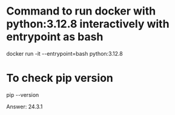 # Command to run docker with python:3.12.8 interactively with entrypoint as bash

docker run -it --entrypoint=bash python:3.12.8

# To check pip version

pip --version

Answer: 24.3.1